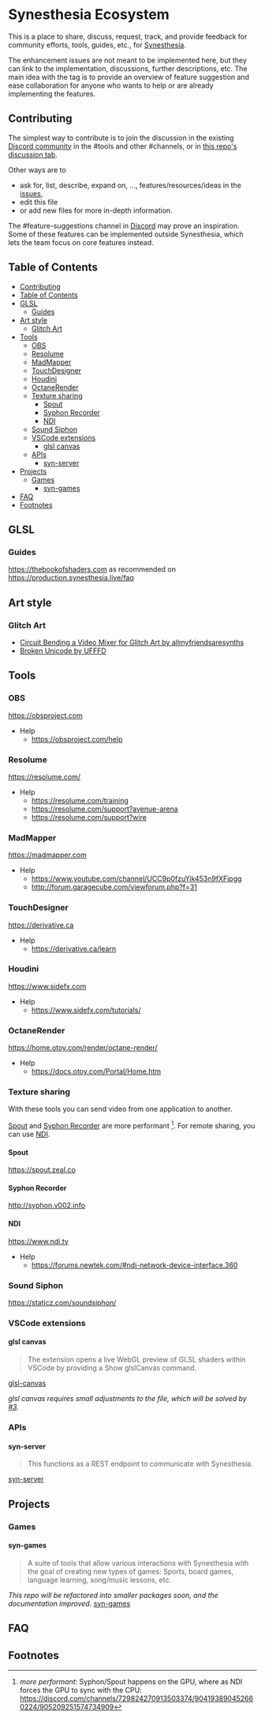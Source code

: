 # Synesthesia Ecosystem

This is a place to share, discuss, request, track, and provide feedback for community efforts, tools, guides, etc., for [Synesthesia](https://synesthesia.live).

The enhancement issues are not meant to be implemented here, but they can link to the implementation, discussions, further descriptions, etc. The main idea with the tag is to provide an overview of feature suggestion and ease collaboration for anyone who wants to help or are already implementing the features.

## Contributing

The simplest way to contribute is to join the discussion in the existing [Discord community](https://discord.gg/dMVvCgXxtU) in the #tools and other #channels, or in [this repo's discussion tab](https://github.com/mattorp/synesthesia-ecosystem/discussions).

Other ways are to

- ask for, list, describe, expand on, ..., features/resources/ideas in the [issues](https://github.com/mattorp/synesthesia-ecosystem/issues),
- edit this file
- or add new files for more in-depth information.

The #feature-suggestions channel in [Discord](https://discord.gg/dMVvCgXxtU) may prove an inspiration. Some of these features can be implemented outside Synesthesia, which lets the team focus on core features instead.

## Table of Contents

- [Contributing](#contributing)
- [Table of Contents](#table-of-contents)
- [GLSL](#glsl)
  - [Guides](#guides)
- [Art style](#art-style)
  - [Glitch Art](#glitch-art)
- [Tools](#tools)
  - [OBS](#obs)
  - [Resolume](#resolume)
  - [MadMapper](#madmapper)
  - [TouchDesigner](#touchdesigner)
  - [Houdini](#houdini)
  - [OctaneRender](#octanerender)
  - [Texture sharing](#texture-sharing)
    - [Spout](#spout)
    - [Syphon Recorder](#syphon-recorder)
    - [NDI](#ndi)
  - [Sound Siphon](#sound-siphon)
  - [VSCode extensions](#vscode-extensions)
    - [glsl canvas](#glsl-canvas)
  - [APIs](#apis)
    - [syn-server](#syn-server)
- [Projects](#projects)
  - [Games](#games)
    - [syn-games](#syn-games)
- [FAQ](#faq)
- [Footnotes](#footnotes)

## GLSL

### Guides

<https://thebookofshaders.com> as recommended on <https://production.synesthesia.live/faq>

## Art style

### Glitch Art

- [Circuit Bending a Video Mixer for Glitch Art by allmyfriendsaresynths](https://www.youtube.com/watch?v=AM8H7nDEtRc)
- [Broken Unicode by UFFFD](https://ufffd.com/zalgo/)

## Tools

### OBS

<https://obsproject.com>

- Help
  - <https://obsproject.com/help>

### Resolume

<https://resolume.com/>

- Help
  - <https://resolume.com/training>
  - <https://resolume.com/support?avenue-arena>
  - <https://resolume.com/support?wire>

### MadMapper

<https://madmapper.com>

- Help
  - <https://www.youtube.com/channel/UCC9p0fzuYik453n9fXFjpgg>
  - <http://forum.garagecube.com/viewforum.php?f=31>

### TouchDesigner

<https://derivative.ca>

- Help
  - <https://derivative.ca/learn>

### Houdini

<https://www.sidefx.com>

- Help
  - <https://www.sidefx.com/tutorials/>

### OctaneRender

<https://home.otoy.com/render/octane-render/>

- Help
  - <https://docs.otoy.com/Portal/Home.htm>

### Texture sharing

With these tools you can send video from one application to another.

[Spout](#spout) and [Syphon Recorder](#syphon-recorder) are more performant [^more-performant]. For remote sharing, you can use [NDI](#ndi).

  [^more-performant]: _more performant_: Syphon/Spout happens on the GPU, where as NDI forces the GPU to sync with the CPU: <https://discord.com/channels/729824270913503374/904193890452660224/905209251574734909>

#### Spout

<https://spout.zeal.co>

#### Syphon Recorder

<http://syphon.v002.info>

#### NDI

<https://www.ndi.tv>

- Help
  - <https://forums.newtek.com/#ndi-network-device-interface.360>

### Sound Siphon

<https://staticz.com/soundsiphon/>

### VSCode extensions

#### glsl canvas

> The extension opens a live WebGL preview of GLSL shaders within VSCode by providing a Show glslCanvas command.

[glsl-canvas](https://marketplace.visualstudio.com/items?itemName=circledev.glsl-canvas)

_glsl canvas requires small adjustments to the file, which will be solved by [#3][i3]._

[i3]: https://github.com/mattorp/synesthesia-ecosystem/issues/3

### APIs

#### syn-server

>This functions as a REST endpoint to communicate with Synesthesia.

[syn-server](https://github.com/mattorp/syn-server)

## Projects

### Games

#### syn-games

>A suite of tools that allow various interactions with Synesthesia with the goal of creating new types of games: Sports, board games, language learning, song/music lessons, etc.

_This repo will be refactored into smaller packages soon, and the documentation improved._
[syn-games](https://github.com/mattorp/syn-games)

## FAQ

## Footnotes

